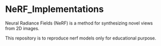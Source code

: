 # NeRF_Implementations

Neural Radiance Fields (NeRF) is a method for synthesizing novel views from 2D images.

This repository is to reproduce nerf models only for educational purpose.
